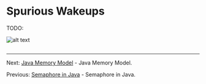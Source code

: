 # Spurious Wakeups

TODO:

![alt text](../../etc/multithreading/img.png "Img")

```java

```

<hr>

Next: [Java Memory Model](chapter_24.md "Java Memory Model") - Java Memory Model.

Previous: [Semaphore in Java](chapter_22.md "Semaphore in Java") - Semaphore in Java.